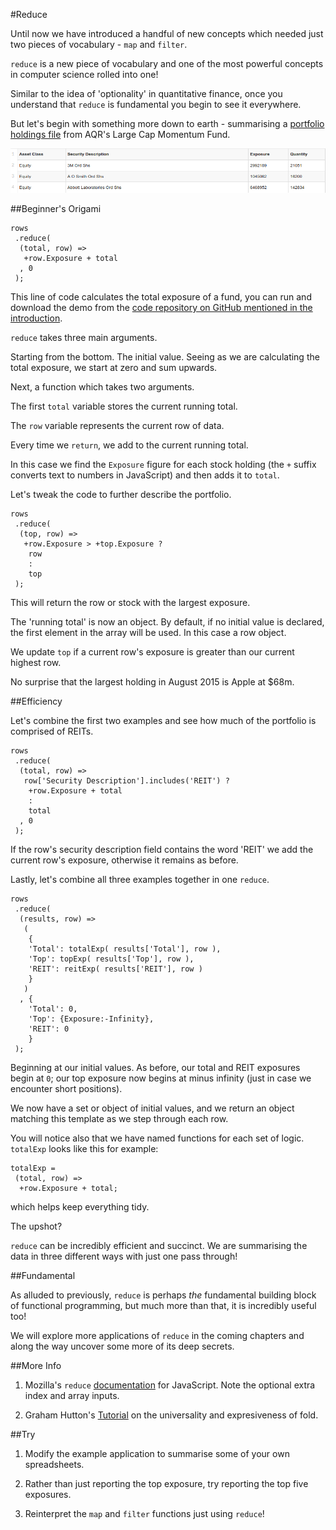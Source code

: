 #Reduce

Until now we have introduced a handful of new concepts which needed just two pieces of vocabulary - `map` and `filter`.

`reduce` is a new piece of vocabulary and one of the most powerful concepts in computer science rolled into one!

Similar to the idea of 'optionality' in quantitative finance, once you understand that `reduce` is fundamental you begin to see it everywhere.

But let's begin with something more down to earth - summarising a [portfolio holdings file](https://github.com/mmport80/JavascriptFinanceBook/blob/master/manuscript/code/chapter%2004%20-%20reduce/testDrop.csv) from AQR's Large Cap Momentum Fund.

![AQR Large Cap Momentum Fund Exposure](images/04_aqr_exposure.png)

##Beginner's Origami

~~~~~~~~
rows
 .reduce(
  (total, row) =>
   +row.Exposure + total
  , 0
 );
~~~~~~~~

This line of code calculates the total exposure of a fund, you can run and download the demo from the [code repository on GitHub mentioned in the introduction](https://github.com/mmport80/JavascriptFinanceBook/blob/master/manuscript/code/chapter%204%20-%20reduce/reduce.zip).

`reduce` takes three main arguments.

Starting from the bottom. The initial value. Seeing as we are calculating the total exposure, we start at zero and sum upwards.

Next, a function which takes two arguments.

The first `total` variable stores the current running total.

The `row` variable represents the current row of data.

Every time we `return`, we add to the current running total.

In this case we find the `Exposure` figure for each stock holding (the `+` suffix converts text to numbers in JavaScript) and then adds it to `total`.

Let's tweak the code to further describe the portfolio.

~~~~~~~~
rows
 .reduce(
  (top, row) =>
   +row.Exposure > +top.Exposure ?
    row
    :
    top
 );
~~~~~~~~

This will return the row or stock with the largest exposure.

The 'running total' is now an object. By default, if no initial value is declared, the first element in the array will be used. In this case a row object.

We update `top` if a current row's exposure is greater than our current highest row.

No surprise that the largest holding in August 2015 is Apple at $68m.

##Efficiency

Let's combine the first two examples and see how much of the portfolio is comprised of REITs.

~~~~~~~~
rows
 .reduce(
  (total, row) =>
   row['Security Description'].includes('REIT') ?
    +row.Exposure + total
    :
    total
  , 0
 );
~~~~~~~~

If the row's security description field contains the word 'REIT' we add the current row's exposure, otherwise it remains as before.

Lastly, let's combine all three examples together in one `reduce`.

~~~~~~~~
rows
 .reduce(
  (results, row) => 
   (
    {
    'Total': totalExp( results['Total'], row ),
    'Top': topExp( results['Top'], row ),
    'REIT': reitExp( results['REIT'], row )
    }
   )
  , {   
    'Total': 0,
    'Top': {Exposure:-Infinity},
    'REIT': 0
    }
 );
~~~~~~~~

Beginning at our initial values. As before, our total and REIT exposures begin at `0`; our top exposure now begins at minus infinity (just in case we encounter short positions).

We now have a set or object of initial values, and we return an object matching this template as we step through each row.

You will notice also that we have named functions for each set of logic. `totalExp` looks like this for example:

~~~~~~~~
totalExp =
 (total, row) =>
  +row.Exposure + total;
~~~~~~~~

which helps keep everything tidy.

The upshot?

`reduce` can be incredibly efficient and succinct. We are summarising the data in three different ways with just one pass through!

##Fundamental

As alluded to previously, `reduce` is perhaps *the* fundamental building block of functional programming, but much more than that, it is incredibly useful too!

We will explore more applications of `reduce` in the coming chapters and along the way uncover some more of its deep secrets.

##More Info

1) Mozilla's `reduce` [documentation](https://developer.mozilla.org/en-US/docs/Web/JavaScript/Reference/Global_Objects/Array/Reduce) for JavaScript. Note the optional extra index and array inputs.

2) Graham Hutton's [Tutorial](http://www.cs.nott.ac.uk/~pszgmh/fold.pdf) on the universality and expresiveness of fold.

##Try

1) Modify the example application to summarise some of your own spreadsheets.

2) Rather than just reporting the top exposure, try reporting the top five exposures.

3) Reinterpret the `map` and `filter` functions just using `reduce`!
